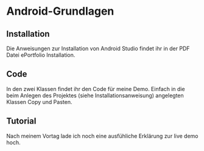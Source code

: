 # Android-Grundlagen
## Installation
Die Anweisungen zur Installation von Android Studio findet ihr in der PDF Datei ePortfolio Installation.
## Code
In den zwei Klassen findet ihr den Code für meine Demo. Einfach in die beim Anlegen des Projektes (siehe Installationsanweisung) angelegten Klassen Copy und Pasten.
## Tutorial
Nach meinem Vortag lade ich noch eine ausfühliche Erklärung zur live demo hoch.
